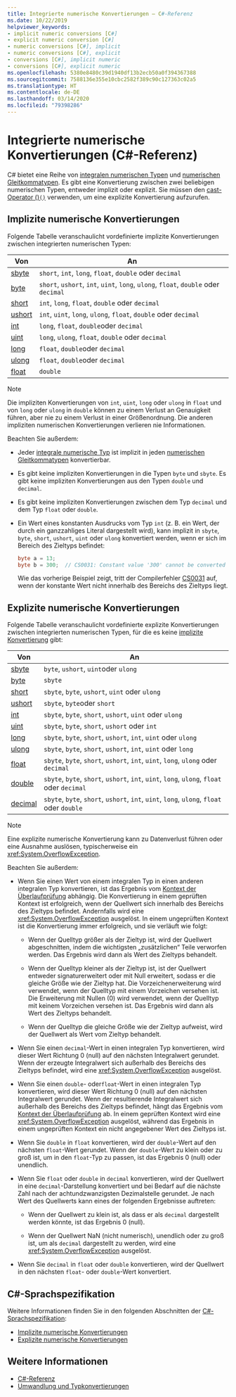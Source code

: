 ```yaml
---
title: Integrierte numerische Konvertierungen – C#-Referenz
ms.date: 10/22/2019
helpviewer_keywords:
- implicit numeric conversions [C#]
- explicit numeric conversion [C#]
- numeric conversions [C#], implicit
- numeric conversions [C#], explicit
- conversions [C#], implicit numeric
- conversions [C#], explicit numeric
ms.openlocfilehash: 5380e8480c39d1940df13b2ecb50a0f394367388
ms.sourcegitcommit: 7588136e355e10cbc2582f389c90c127363c02a5
ms.translationtype: HT
ms.contentlocale: de-DE
ms.lasthandoff: 03/14/2020
ms.locfileid: "79398286"
---
```

# <a name="built-in-numeric-conversions-c-reference"></a>Integrierte numerische Konvertierungen (C#-Referenz)

C# bietet eine Reihe von [integralen numerischen Typen](integral-numeric-types.md) und [numerischen Gleitkommatypen](floating-point-numeric-types.md). Es gibt eine Konvertierung zwischen zwei beliebigen numerischen Typen, entweder implizit oder explizit. Sie müssen den [cast-Operator ()`()`](../operators/type-testing-and-cast.md#cast-operator-) verwenden, um eine explizite Konvertierung aufzurufen.

## <a name="implicit-numeric-conversions"></a>Implizite numerische Konvertierungen

Folgende Tabelle veranschaulicht vordefinierte implizite Konvertierungen zwischen integrierten numerischen Typen:

|Von|An|
|----------|--------|
|[sbyte](integral-numeric-types.md)|`short`, `int`, `long`, `float`, `double` oder `decimal`|
|[byte](integral-numeric-types.md)|`short`, `ushort`, `int`, `uint`, `long`, `ulong`, `float`, `double` oder `decimal`|
|[short](integral-numeric-types.md)|`int`, `long`, `float`, `double` oder `decimal`|
|[ushort](integral-numeric-types.md)|`int`, `uint`, `long`, `ulong`, `float`, `double` oder `decimal`|
|[int](integral-numeric-types.md)|`long`, `float`, `double`oder `decimal`|
|[uint](integral-numeric-types.md)|`long`, `ulong`, `float`, `double` oder `decimal`|
|[long](integral-numeric-types.md)|`float`, `double`oder `decimal`|
|[ulong](integral-numeric-types.md)|`float`, `double`oder `decimal`|
|[float](floating-point-numeric-types.md)|`double`|

> [!NOTE]
> Die impliziten Konvertierungen von `int`, `uint`, `long` oder `ulong` in `float` und von `long` oder `ulong` in `double` können zu einem Verlust an Genauigkeit führen, aber nie zu einem Verlust in einer Größenordnung. Die anderen impliziten numerischen Konvertierungen verlieren nie Informationen.

Beachten Sie außerdem:

- Jeder [integrale numerische Typ](integral-numeric-types.md) ist implizit in jeden [numerischen Gleitkommatypen](floating-point-numeric-types.md) konvertierbar.

- Es gibt keine impliziten Konvertierungen in die Typen `byte` und `sbyte`. Es gibt keine impliziten Konvertierungen aus den Typen `double` und `decimal`.

- Es gibt keine impliziten Konvertierungen zwischen dem Typ `decimal` und dem Typ `float` oder `double`.

- Ein Wert eines konstanten Ausdrucks vom Typ `int` (z. B. ein Wert, der durch ein ganzzahliges Literal dargestellt wird), kann implizit in `sbyte`, `byte`, `short`, `ushort`, `uint` oder `ulong` konvertiert werden, wenn er sich im Bereich des Zieltyps befindet:

  ```csharp
  byte a = 13;
  byte b = 300;  // CS0031: Constant value '300' cannot be converted to a 'byte'
  ```

  Wie das vorherige Beispiel zeigt, tritt der Compilerfehler [CS0031](../../misc/cs0031.md) auf, wenn der konstante Wert nicht innerhalb des Bereichs des Zieltyps liegt.

## <a name="explicit-numeric-conversions"></a>Explizite numerische Konvertierungen

Folgende Tabelle veranschaulicht vordefinierte explizite Konvertierungen zwischen integrierten numerischen Typen, für die es keine [implizite Konvertierung](#implicit-numeric-conversions) gibt:

|Von|An|
|----------|--------|
|[sbyte](integral-numeric-types.md)|`byte`, `ushort`, `uint`oder `ulong`|
|[byte](integral-numeric-types.md)|`sbyte`|
|[short](integral-numeric-types.md)|`sbyte`, `byte`, `ushort`, `uint` oder `ulong`|
|[ushort](integral-numeric-types.md)|`sbyte`, `byte`oder `short`|
|[int](integral-numeric-types.md)|`sbyte`, `byte`, `short`, `ushort`, `uint` oder `ulong`|
|[uint](integral-numeric-types.md)|`sbyte`, `byte`, `short`, `ushort` oder `int`|
|[long](integral-numeric-types.md)|`sbyte`, `byte`, `short`, `ushort`, `int`, `uint` oder `ulong`|
|[ulong](integral-numeric-types.md)|`sbyte`, `byte`, `short`, `ushort`, `int`, `uint` oder `long`|
|[float](floating-point-numeric-types.md)|`sbyte`, `byte`, `short`, `ushort`, `int`, `uint`, `long`, `ulong` oder `decimal`|
|[double](floating-point-numeric-types.md)|`sbyte`, `byte`, `short`, `ushort`, `int`, `uint`, `long`, `ulong`, `float` oder `decimal`|
|[decimal](floating-point-numeric-types.md)|`sbyte`, `byte`, `short`, `ushort`, `int`, `uint`, `long`, `ulong`, `float` oder `double`|

> [!NOTE]
> Eine explizite numerische Konvertierung kann zu Datenverlust führen oder eine Ausnahme auslösen, typischerweise ein <xref:System.OverflowException>.

Beachten Sie außerdem:

- Wenn Sie einen Wert von einem integralen Typ in einen anderen integralen Typ konvertieren, ist das Ergebnis vom [Kontext der Überlaufprüfung](../keywords/checked-and-unchecked.md) abhängig. Die Konvertierung in einem geprüften Kontext ist erfolgreich, wenn der Quellwert sich innerhalb des Bereichs des Zieltyps befindet. Andernfalls wird eine <xref:System.OverflowException> ausgelöst. In einem ungeprüften Kontext ist die Konvertierung immer erfolgreich, und sie verläuft wie folgt:

  - Wenn der Quelltyp größer als der Zieltyp ist, wird der Quellwert abgeschnitten, indem die wichtigsten „zusätzlichen“ Teile verworfen werden. Das Ergebnis wird dann als Wert des Zieltyps behandelt.

  - Wenn der Quelltyp kleiner als der Zieltyp ist, ist der Quellwert entweder signaturerweitert oder mit Null erweitert, sodass er die gleiche Größe wie der Zieltyp hat. Die Vorzeichenerweiterung wird verwendet, wenn der Quelltyp mit einem Vorzeichen versehen ist. Die Erweiterung mit Nullen (0) wird verwendet, wenn der Quelltyp mit keinem Vorzeichen versehen ist. Das Ergebnis wird dann als Wert des Zieltyps behandelt.

  - Wenn der Quelltyp die gleiche Größe wie der Zieltyp aufweist, wird der Quellwert als Wert vom Zieltyp behandelt.

- Wenn Sie einen `decimal`-Wert in einen integralen Typ konvertieren, wird dieser Wert Richtung 0 (null) auf den nächsten Integralwert gerundet. Wenn der erzeugte Integralwert sich außerhalb des Bereichs des Zieltyps befindet, wird eine <xref:System.OverflowException> ausgelöst.

- Wenn Sie einen `double`- oder`float`-Wert in einen integralen Typ konvertieren, wird dieser Wert Richtung 0 (null) auf den nächsten Integralwert gerundet. Wenn der resultierende Integralwert sich außerhalb des Bereichs des Zieltyps befindet, hängt das Ergebnis vom [Kontext der Überlaufprüfung](../keywords/checked-and-unchecked.md) ab. In einem geprüften Kontext wird eine <xref:System.OverflowException> ausgelöst, während das Ergebnis in einem ungeprüften Kontext ein nicht angegebener Wert des Zieltyps ist.

- Wenn Sie `double` in `float` konvertieren, wird der `double`-Wert auf den nächsten `float`-Wert gerundet. Wenn der `double`-Wert zu klein oder zu groß ist, um in den `float`-Typ zu passen, ist das Ergebnis 0 (null) oder unendlich.

- Wenn Sie `float` oder `double` in `decimal` konvertieren, wird der Quellwert in eine `decimal`-Darstellung konvertiert und bei Bedarf auf die nächste Zahl nach der achtundzwanzigsten Dezimalstelle gerundet. Je nach Wert des Quellwerts kann eines der folgenden Ergebnisse auftreten:

  - Wenn der Quellwert zu klein ist, als dass er als `decimal` dargestellt werden könnte, ist das Ergebnis 0 (null).

  - Wenn der Quellwert NaN (nicht numerisch), unendlich oder zu groß ist, um als `decimal` dargestellt zu werden, wird eine <xref:System.OverflowException> ausgelöst.

- Wenn Sie `decimal` in `float` oder `double` konvertieren, wird der Quellwert in den nächsten `float`- oder `double`-Wert konvertiert.

## <a name="c-language-specification"></a>C#-Sprachspezifikation

Weitere Informationen finden Sie in den folgenden Abschnitten der [C#-Sprachspezifikation](~/_csharplang/spec/introduction.md):

- [Implizite numerische Konvertierungen](~/_csharplang/spec/conversions.md#implicit-numeric-conversions)
- [Explizite numerische Konvertierungen](~/_csharplang/spec/conversions.md#explicit-numeric-conversions)

## <a name="see-also"></a>Weitere Informationen

- [C#-Referenz](../index.md)
- [Umwandlung und Typkonvertierungen](../../programming-guide/types/casting-and-type-conversions.md)
